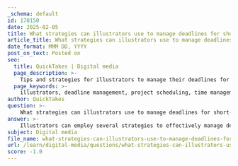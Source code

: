 ```yaml
---
_schema: default
id: 170150
date: 2025-02-05
title: What strategies can illustrators use to manage deadlines for short-term and long-term projects?
article_title: What strategies can illustrators use to manage deadlines for short-term and long-term projects?
date_format: MMM DD, YYYY
post_on_text: Posted on
seo:
  title: QuickTakes | Digital media
  page_description: >-
    Tips and strategies for illustrators to manage their deadlines for both short-term and long-term projects effectively.
  page_keywords: >-
    illustrators, deadline management, project scheduling, time management, task prioritization, project tools, adaptability, client communication, productivity techniques
author: QuickTakes
question: >-
    What strategies can illustrators use to manage deadlines for short-term and long-term projects?
answer: >-
    Illustrators can employ several strategies to effectively manage deadlines for both short-term and long-term projects. Here are some key techniques:\n\n1. **Create a Comprehensive Project Schedule**: For each project, whether short-term or long-term, illustrators should develop a detailed schedule that outlines all phases of the work. This includes deadlines for initial sketches, revisions, and final submissions. By having a clear timeline, illustrators can allocate their time more effectively.\n\n2. **Set Daily and Weekly Goals**: Breaking down projects into smaller, manageable tasks can help illustrators stay on track. Setting daily or weekly goals allows them to focus on specific aspects of the project, such as completing a certain number of illustrations or finishing a particular stage of the work.\n\n3. **Prioritize Tasks**: Understanding which tasks are most critical to meeting deadlines is essential. Illustrators should prioritize their workload based on urgency and importance, ensuring that they tackle high-priority tasks first.\n\n4. **Time Blocking**: Allocating specific time blocks for different tasks can enhance productivity. For instance, an illustrator might dedicate mornings to sketching and afternoons to inking or coloring. This structured approach helps maintain focus and reduces the likelihood of distractions.\n\n5. **Adaptability**: Different projects may require different skills and approaches. For example, same-day newspaper illustrations demand quick thinking and technical skills, while long-term projects like children's books allow for more creative exploration. Being adaptable and ready to switch gears is crucial for meeting diverse deadlines.\n\n6. **Regular Check-ins and Adjustments**: Periodically reviewing progress against the project schedule can help illustrators identify any potential delays early on. If they find themselves falling behind, they can adjust their plans or seek assistance if necessary.\n\n7. **Effective Communication with Clients**: Keeping clients informed about progress and any potential issues is vital. Clear communication helps manage expectations and can lead to more flexible deadlines if needed.\n\n8. **Utilize Tools and Software**: There are various project management tools and software available that can help illustrators track their tasks, deadlines, and progress. Tools like Trello, Asana, or even simple calendars can be beneficial in organizing work.\n\nBy implementing these strategies, illustrators can enhance their time management skills, ensuring they meet deadlines effectively while maintaining the quality of their work.
subject: Digital media
file_name: what-strategies-can-illustrators-use-to-manage-deadlines-for-shortterm-and-longterm-projects.md
url: /learn/digital-media/questions/what-strategies-can-illustrators-use-to-manage-deadlines-for-shortterm-and-longterm-projects
score: -1.0
---
```


&nbsp;